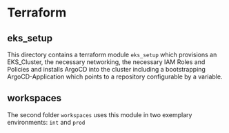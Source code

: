 # Terraform
## eks_setup
This directory contains a terraform module `eks_setup` which provisions an EKS_Cluster,
the necessary networking, the necessary IAM Roles and Policies and installs ArgoCD into the cluster
including a bootstrapping ArgoCD-Application which points to a repository configurable by a variable.
## workspaces
The second folder `workspaces` uses this module in two exemplary environments: `int` and `prod`